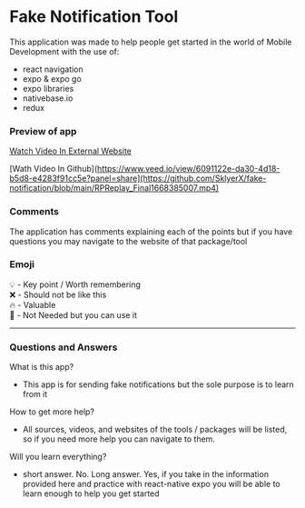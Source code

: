 # Fake Notification Tool

This application was made to help people get started in the world of Mobile Development with the use of:

- react navigation
- expo & expo go
- expo libraries
- nativebase.io
- redux

### Preview of app

[Watch Video In External Website](https://github.com/SklyerX/fake-notification/blob/main/RPReplay_Final1668385007.mp4)

[Wath Video In Github](https://www.veed.io/view/6091122e-da30-4d18-b5d8-e4283f91cc5e?panel=share](https://github.com/SklyerX/fake-notification/blob/main/RPReplay_Final1668385007.mp4)

### Comments

The application has comments explaining each of the points but if you have questions you may navigate to the website of that package/tool

### Emoji

💡 - Key point / Worth remembering
<br>
❌ - Should not be like this
<br>
🔥 - Valuable
<br>
🥴 - Not Needed but you can use it

---

### Questions and Answers

What is this app?

- This app is for sending fake notifications but the sole purpose is to learn from it

How to get more help?

- All sources, videos, and websites of the tools / packages will be listed, so if you need more help you can navigate to them.

Will you learn everything?

- short answer. No. Long answer. Yes, if you take in the information provided here and practice with react-native expo you will be able to learn enough to help you get started
